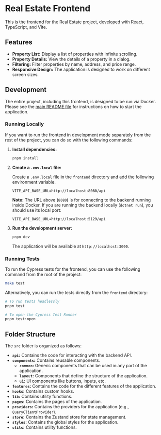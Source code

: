 # Real Estate Frontend

This is the frontend for the Real Estate project, developed with React, TypeScript, and Vite.

## Features

- **Property List:** Display a list of properties with infinite scrolling.
- **Property Details:** View the details of a property in a dialog.
- **Filtering:** Filter properties by name, address, and price range.
- **Responsive Design:** The application is designed to work on different screen sizes.

## Development

The entire project, including this frontend, is designed to be run via Docker. Please see the [main README file](../../README.md) for instructions on how to start the application.

### Running Locally

If you want to run the frontend in development mode separately from the rest of the project, you can do so with the following commands:

1. **Install dependencies:**

   ```bash
   pnpm install
   ```

2. **Create a `.env.local` file:**

   Create a `.env.local` file in the `frontend` directory and add the following environment variable.

   ```
   VITE_API_BASE_URL=http://localhost:8080/api
   ```

   **Note:** The URL above (`8080`) is for connecting to the backend running inside Docker. If you are running the backend locally (`dotnet run`), you should use its local port:

   ```
   VITE_API_BASE_URL=http://localhost:5129/api
   ```

3. **Run the development server:**

   ```bash
   pnpm dev
   ```

   The application will be available at `http://localhost:3000`.

### Running Tests

To run the Cypress tests for the frontend, you can use the following command from the root of the project:

```sh
make test
```

Alternatively, you can run the tests directly from the `frontend` directory:

```bash
# To run tests headlessly
pnpm test

# To open the Cypress Test Runner
pnpm test:open
```

## Folder Structure

The `src` folder is organized as follows:

- **`api`:** Contains the code for interacting with the backend API.
- **`components`:** Contains reusable components.
  - **`common`:** Generic components that can be used in any part of the application.
  - **`layout`:** Components that define the structure of the application.
  - **`ui`:** UI components like buttons, inputs, etc.
- **`features`:** Contains the code for the different features of the application.
- **`hooks`:** Contains custom hooks.
- **`lib`:** Contains utility functions.
- **`pages`:** Contains the pages of the application.
- **`providers`:** Contains the providers for the application (e.g., `QueryClientProvider`).
- **`store`:** Contains the Zustand store for state management.
- **`styles`:** Contains the global styles for the application.
- **`utils`:** Contains utility functions.
